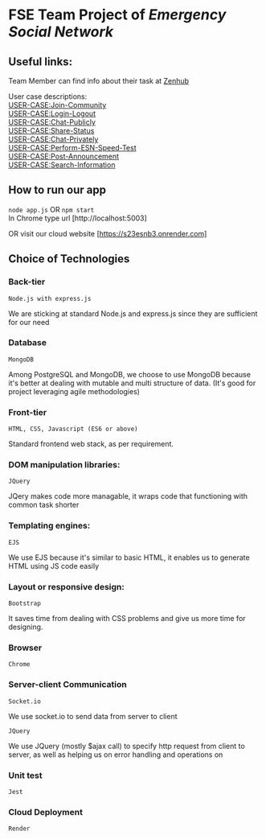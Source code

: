 # FSE Team Project of **_Emergency Social Network_**

## Useful links:
Team Member can find info about their task at [Zenhub](https://app.zenhub.com/workspaces/iternation-0-63d310bc4a857b003516cc5d/board)

User case descriptions: <br />[USER-CASE:Join-Community](https://docs.google.com/document/d/1P7HdsuKL7GQlubrS_sbnuDF4nuSRnt-X26axQgpNqug/edit)
<br />                        [USER-CASE:Login-Logout](https://docs.google.com/document/d/10WL6hGfoEwMOKw1nEeq5qDtYvAMVHCIVDmMUjozRLmM/edit)
<br />                        [USER-CASE:Chat-Publicly](https://docs.google.com/document/d/1_0aK6LFS6mCcqBMkHRCsijq_qsiWSlQcfIjqHBO_1Xs/edit)
<br />                        [USER-CASE:Share-Status](https://docs.google.com/document/d/1s06BrjssCFpR0Q3pIgPE03vbWuMZBl2I-WiaITp-9QM/edit)
<br />                        [USER-CASE:Chat-Privately](https://docs.google.com/document/d/1Nv0ZWZ7R6b4YU1ekILXE1yc7JYrl7oPB2fJzWPtCats/edit)
<br />                        [USER-CASE:Perform-ESN-Speed-Test](https://docs.google.com/document/d/1N40ZtOCUvHTHxoy0L-Dtk3_OlL-Z7sL-VQTNu5omUKk/edit)
<br />                        [USER-CASE:Post-Announcement](https://docs.google.com/document/d/1dIQ0IJAZTh2Cu2zCR4kcrXkikymHUuRSyTUCTXE_MYA/edit)
<br />                        [USER-CASE:Search-Information](https://docs.google.com/document/d/1dfGSvSyc-WMt-Hyu93RRzlJo6yY9191EDNR0gV095AM/edit)

## How to run our app
``` node app.js ``` 
OR  ```npm start``` <br />
In Chrome type url [http://localhost:5003]

OR visit our cloud website [https://s23esnb3.onrender.com]
## Choice of Technologies

### Back-tier
    Node.js with express.js

We are sticking at standard Node.js and express.js since they are sufficient for our need
### Database
    MongoDB 

Among PostgreSQL and MongoDB, we choose to use MongoDB because it's better at dealing with mutable and multi structure of data. (It's good for project leveraging agile methodologies)
### Front-tier
    HTML, CSS, Javascript (ES6 or above)

Standard frontend web stack, as per requirement.
### DOM manipulation libraries: 
    JQuery

JQery makes code more managable, it wraps code that functioning with common task shorter
### Templating engines: 
    EJS

We use EJS because it's similar to basic HTML, it enables us to generate HTML using JS code easily
### Layout or responsive design: 
    Bootstrap

It saves time from dealing with CSS problems and give us more time for designing.
### Browser
    Chrome

### Server-client Communication
    Socket.io

We use socket.io to send data from server to client

    JQuery

We use JQuery (mostly $ajax call) to specify http request from client to server, as well as helping us on error handling and operations on


### Unit test
    Jest


### Cloud Deployment
    Render
